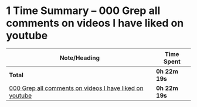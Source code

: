 # 1 Time Summary – 000 Grep all comments on videos I have liked on youtube

|Note/Heading|Time Spent|
|------------|----------|
|**Total**|**0h 22m 19s**|
|[000 Grep all comments on videos I have liked on youtube](../../../../../../lan/topics/tooling/web/tasks/2025/000%20Grep%20all%20comments%20on%20videos%20I%20have%20liked%20on%20youtube.md)|**0h 22m 19s**|
